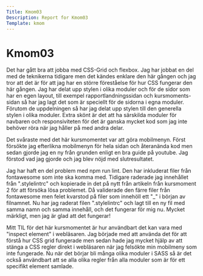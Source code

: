 ```yaml
---
Title: Kmom03
Description: Report for Kmom03
Template: kmom
---
```


Kmom03
==================

Det har gått bra att jobba med CSS-Grid och flexbox. Jag har jobbat en del med de teknikerna tidigare men det kändes enklare den här gången och jag tror att det är för att jag har en större föreståelse för hur CSS fungerar den här gången. Jag har delat upp stylen i olika moduler och för de sidor som har en egen layout, till exempel rapportlandningssidan och kursmoments-sidan så har jag lagt det som är speciellt för de sidorna i egna moduler. Förutom de uppdelningen så har jag delat upp stylen till den generella stylen i olika moduler. Extra skönt är det att ha särskilda moduler för navbaren och responsiviteten för det är ganska mycket kod som jag inte behöver röra när jag håller på med andra delar.

Det svåraste med det här kursmomentet var att göra mobilmenyn. Först försökte jag efterlikna mobilmenyn för hela sidan och återanända kod men sedan gjorde jag en ny från grunden enligt en bra guide på youtube. Jag förstod vad jag gjorde och jag blev nöjd med slutresultatet.

Jag har haft en del problem med npm run lint. Den har inkluderat filer från fontawesome som inte ska komma med. Tidigare raderade jag innehållet från ".stylelintrc" och kopierade in det på nytt från artikeln från kursmoment 2 för att försöka lösa problemet. Då validerade den färre filer från fontawesome men felet kvarstod på filer som innehöll ett "_" i början av filnamnet. Nu har jag raderat filen ".stylelintrc" och lagt till en ny fil med samma namn och samma innehåll, och det fungerar för mig nu. Mycket märkligt, men jag är glad att det fungerar!

Mitt TIL för det här kursmomentet är hur användbart det kan vara med "inspect element" i webläsaren. Jag började med att använda det för att förstå hur CSS grid fungerade men sedan hade jag mycket hjälp av att stänga a CSS regler direkt i webläsaren när jag felsökte min mobilmeny som inte fungerade. Nu när det börjar bli många olika moduler i SASS så är det också användbart att se alla olika regler från alla moduler som är för ett specifikt element samlade.
